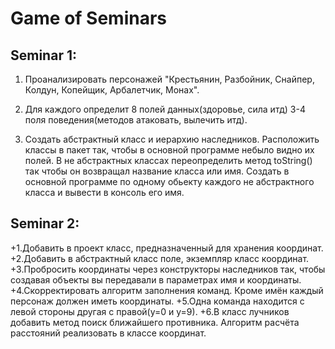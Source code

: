 # Game of Seminars

## Seminar 1: 

1. Проанализировать персонажей 
"Крестьянин, Разбойник, Снайпер, Колдун, Копейщик, Арбалетчик, Монах". 

2. Для каждого определит 8 полей данных(здоровье, сила итд) 3-4 поля поведения(методов атаковать, вылечить итд). 

3. Создать абстрактный класс и иерархию наследников. 
Расположить классы в пакет так, чтобы в основной программе небыло видно их полей. 
В не абстрактных классах переопределить метод toString() так чтобы он возвращал название класса или имя. 
Создать в основной программе по одному обьекту каждого не абстрактного класса и вывести в консоль его имя.

## Seminar 2:

+1.Добавить в проект класс, предназначенный для хранения координат.
+2.Добавить в абстрактный класс поле, экземпляр класс координат.
+3.Пробросить координаты через конструкторы наследников так, чтобы создавая объекты вы передавали в параметрах имя и координаты.
+4.Скорректировать алгоритм заполнения команд. Кроме имён каждый персонаж должен иметь координаты.
+5.Одна команда находится с левой стороны другая с правой(у=0 и у=9).
+6.В класс лучников добавить метод поиск ближайшего противника. Алгоритм расчёта расстояний реализовать в классе координат.